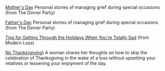 [Mother's Day](https://www.thedinnerparty.org/mothersday2020)
Personal stories of managing grief during special occasions (from The Dinner Party)

[Father's Day](https://www.thedinnerparty.org/fathersday2020)
Personal stories of managing grief during special occasions (from The Dinner Party)

[Tips for Getting Through the Holidays When You're Totally Sad](https://modernloss.com/tips-for-getting-through-the-holidays-when-youre-totally-sad/)
(from Modern Loss)

[No Thanks(giving)](https://modernloss.com/no-thanksgiving/)
A woman
shares her thoughts on how to skip the celebration of Thanksgiving in
the wake of a loss without upsetting your relatives or lessening your
enjoyment of the day.
